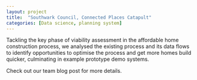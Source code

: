 ```yaml
---
layout: project
title:  "Southwark Council, Connected Places Catapult"
categories: [Data science, planning system]
---
```


Tackling the key phase of viability assessment in the affordable home construction process, we analysed the existing process and its data flows to identify opportunities to optimise the process and get more homes build quicker, culminating in example prototype demo systems.

Check out our team blog post for more details.